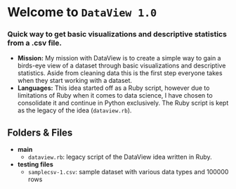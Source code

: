 # Welcome to `DataView 1.0`
### Quick way to get basic visualizations and descriptive statistics from a .csv file.

- **Mission:** My mission with DataView is to create a simple way to gain a birds-eye view of a dataset through basic visualizations and descriptive statistics. Aside from cleaning data this is the first step everyone takes when they start working with a dataset.
- **Languages:** This idea started off as a Ruby script, however due to limitations of Ruby when it comes to data science, I have chosen to consolidate it and continue in Python exclusively. The Ruby script is kept as the legacy of the idea (`dataview.rb`).

## Folders & Files
- **main**
	- `dataview.rb`:  legacy script of the DataView idea written in Ruby.
- **testing files**
	- `samplecsv-1.csv`: sample dataset with various data types and 100000 rows